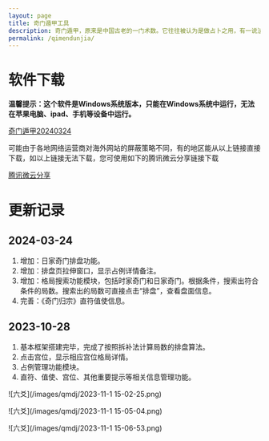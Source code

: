 ```yaml
---
layout: page
title: 奇门遁甲工具
description: 奇门遁甲，原来是中国古老的一门术数。它往往被认为是做占卜之用，有一说法是说《奇门遁甲》是中国古代人民在同大自然作斗争中，经过长期观察、反复验证，总结出来的一门传统珍贵文化遗产；按照功能划分，奇门遁甲有“理数奇门”和“法术奇门”两种。
permalink: /qimendunjia/
---
```


# 软件下载

**温馨提示：这个软件是Windows系统版本，只能在Windows系统中运行，无法在苹果电脑、ipad、手机等设备中运行。**

[奇门遁甲20240324](/downloads/奇门遁甲20240324.zip)

可能由于各地网络运营商对海外网站的屏蔽策略不同，有的地区能从以上链接直接下载，如以上链接无法下载，您可使用如下的腾讯微云分享链接下载

[腾讯微云分享](https://share.weiyun.com/5vLWCBzd)

# 更新记录

## 2024-03-24

1. 增加：日家奇门排盘功能。
2. 增加：排盘页拉伸窗口，显示占例详情备注。
3. 增加：格局搜索功能模块，包括时家奇门和日家奇门。根据条件，搜索出符合条件的局数。搜索出的局数可直接点击“排盘”，查看盘面信息。
4. 完善：《奇门归宗》直符值使信息。

## 2023-10-28

1. 基本框架搭建完毕，完成了按照拆补法计算局数的排盘算法。
2. 点击宫位，显示相应宫位格局详情。
3. 占例管理功能模块。
4. 直符、值使、宫位、其他重要提示等相关信息管理功能。

![六爻](/images/qmdj/2023-11-1 15-02-25.png)

![六爻](/images/qmdj/2023-11-1 15-05-04.png)

![六爻](/images/qmdj/2023-11-1 15-06-53.png)